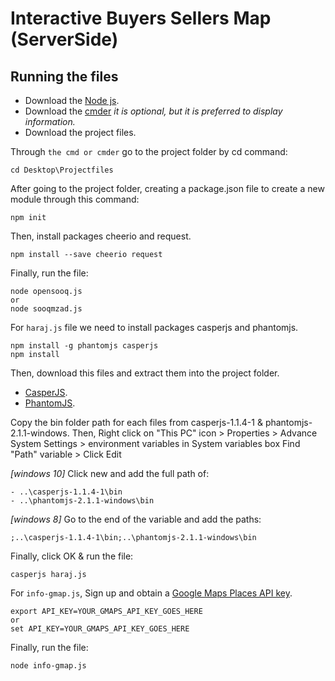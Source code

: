 # Interactive Buyers Sellers Map (ServerSide)

## Running the files
* Download the [Node js](https://nodejs.org/en/download/).
* Download the [cmder](http://cmder.net/) *it is optional, but it is preferred to display information.*
* Download the project files.

Through `the cmd or cmder` go to the project folder by cd command:
```
cd Desktop\Projectfiles
```

After going to the project folder, creating a package.json file to create a new module through this command:
```
npm init
```

Then, install packages cheerio and request.
```
npm install --save cheerio request
```

Finally, run the file:
```
node opensooq.js
or
node sooqmzad.js
```


For `haraj.js` file we need to install packages casperjs and phantomjs.
```
npm install -g phantomjs casperjs
npm install
```

Then, download this files and extract them into the project folder.
* [CasperJS](http://casperjs.org/).
* [PhantomJS](http://phantomjs.org/download.html).

Copy the bin folder path for each files from casperjs-1.1.4-1 & phantomjs-2.1.1-windows. Then, Right click on "This PC" icon > Properties > Advance System Settings > environment variables in System variables box Find "Path" variable > Click Edit

*[windows 10]* Click new and add the full path of: 
```
- ..\casperjs-1.1.4-1\bin
- ..\phantomjs-2.1.1-windows\bin
```

*[windows 8]* Go to the end of the variable and add the paths:  
 ```
;..\casperjs-1.1.4-1\bin;..\phantomjs-2.1.1-windows\bin
```

Finally, click OK & run the file:
```
casperjs haraj.js
```


For `info-gmap.js`, Sign up and obtain a [Google Maps Places API key](https://developers.google.com/places/web-service/get-api-key).

```
export API_KEY=YOUR_GMAPS_API_KEY_GOES_HERE
or
set API_KEY=YOUR_GMAPS_API_KEY_GOES_HERE
```

Finally, run the file:
```
node info-gmap.js
```

